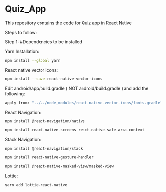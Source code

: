 # Quiz_App
 This repository contains the code for Quiz app in React Native

Steps to follow:

Step 1:
#Dependencies to be installed

Yarn Installation:
```bash
npm install --global yarn
```
React native vector icons:
```bash
npm install --save react-native-vector-icons
```
Edit android/app/build.gradle ( NOT android/build.gradle ) and add the following:
```bash
apply from: "../../node_modules/react-native-vector-icons/fonts.gradle"
```
React Navigation:
```bash
npm install @react-navigation/native
```
```bash
npm install react-native-screens react-native-safe-area-context
```
Stack Navigation:
```bash
npm install @react-navigation/stack
```
```bash
npm install react-native-gesture-handler
```
```bash
npm install @react-native-masked-view/masked-view
```
Lottie:
```bash
yarn add lottie-react-native
```